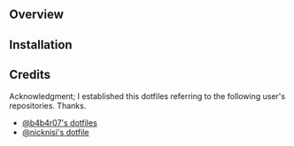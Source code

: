 ## Overview 


## Installation 

## Credits

Acknowledgment; I established this dotfiles referring to the following user's repositories. Thanks.
* [@b4b4r07's dotfiles](https://github.com/b4b4r07/dotfiles)
* [@nicknisi's dotfile](https://github.com/nicknisi/dotfiles)
